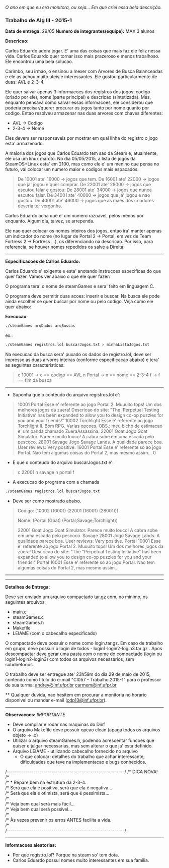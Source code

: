 _O ano em que eu era monitora, ou seja... Em que criei essa bela descrição._

### Trabalho de Alg III - 2015-1 ###

**Data de entrega:** 29/05
**Numero de integrantes(equipe):** MAX 3 alunos


**Descricao:**

Carlos Eduardo adora jogar. E' uma das coisas que mais faz ele feliz nessa vida. Carlos Eduardo quer tornar isso mais prazeroso e menos trabalhoso. Ele encontrou uma bela solucao.

Carimbo, seu irmao, o ensinou a mexer com Arvores de Busca Balanceadas e ele as achou muito uteis e interessantes. Ele gostou particularmente de duas: AVL e 2-3-4. 

Ele quer salvar apenas 3 informacoes dos registros dos jogos: codigo (criado por ele), nome (parte principal) e descricao (sintetizada). Mas, enquanto pensava como salvar essas informacoes, ele considerou que poderia precisar/querer procurar os jogos tanto por nome quanto por codigo. Entao resolveu armazenar nas duas arvores com chaves diferentes:

- AVL -> Codigo
- 2-3-4 -> Nome

Eles devem ser responsaveis por mostrar em qual linha do registro o jogo esta' armazenado. 

A maioria dos jogos que Carlos Eduardo tem sao da Steam e, atualmente, ele usa um linux maroto. No dia 05/05/2015, a lista de jogos da SteamOS+Linux esta' em 2100, mas como ele e' um menino que pensa no futuro, vai colocar um numero maior e codigos mais espacados. 

> De 10001 ate' 16000 -> jogos que tem.
> De 16001 ate' 22000 -> jogos que ja' jogou e quer comprar.
> De 22001 ate' 28000 -> jogos que escutou falar e gostou.
> De 28001 ate' 34000 -> jogos que nunca escutou falar.
> De 34001 ate' 40000 -> jogos que ja' jogou e nao gostou.
> De 40001 ate' 46000 -> jogos que as maes dos criadores deveria ter vergonha.

Carlos Eduardo acha que e' um numero razoavel, pelos menos por enquanto. Algum dia, talvez, se arrependa.

Ele nao quer colocar os nomes inteiros dos jogos, entao ira' manter apenas um indicador do nome (no lugar de Portal 2 -> Portal, em vez de Team Fortress 2 -> Fortress ...), os diferenciando na descricao. Por isso, para referencia, se houver nomes repedidos os salve a Direita.

-------------------------------------------------------------

**Especificacoes de Carlos Eduardo:**

Carlos Eduardo e' exigente e esta' anotando instrucoes especificas do que quer fazer. Vamos ver abaixo o que ele quer fazer:

O programa tera' o nome de steamGames e sera' feito em linguagem C. 

O programa deve permitir duas acoes: inserir e buscar. Na busca ele pode ainda escolher se quer buscar por nome ou pelo codigo. Veja como ele quer abaixo: 

**Execucao:**
	
```sh
./steamGames arqDados arqBuscas
```

ex.:
```sh
./steamGames registros.lol buscarJogos.txt > minhaListaJogos.txt
```

Na execucao da busca sera' puxado os dados de registro.lol, deve ser impresso as duas arvores inteiras (conforme especificacao abaixo) e tera' as seguintes caracteristicas:

> c 10001    -> c == codigo == AVL
> n Portal   -> n == nome == 2-3-4
> f -> f == fim da busca

-----------------------------------------------------------------

- Suponha que o conteudo do arquivo registros.lol e':

> 10001 Portal Esse e' referente ao jogo Portal 2. Muuuito tops! Um dos melhores jogos da zuera! Descricao do site: "The 'Perpetual Testing Initiative' has been expanded to allow you to design co-op puzzles for you and your friends!"
> 10002 Torchlight Esse e' referente ao jogo Torchlight II. Bom RPG. Varias opcoes. OBS.: meu bicho de estimacao e' um panda chamado ZueraAssassina.
> 22001 Goat Jogo Goat Simulator. Parece muito louco! A cabra sobe em uma escada pelo pescoco. 
> 28001 Savage Jogo Savage Lands. A qualidade parece boa. User reviews: Very positive. 
> 16001 Portal Esse e' referente so ao jogo Portal. Nao tem algumas coisas do Portal 2, mas mesmo assim...
> 0


- E que o conteudo do arquivo buscarJogos.txt e':

> c 22001
> n savage
> n portal
> f

- A execucao do programa com a chamada 

```sh
./steamGames registros.lol buscarJogos.txt
```

- Deve ser como mostrado abaixo.

> Codigo:
> (10002 (10001) (22001 (16001) (28001)))
> 
> Nome:
> (Portal (Goat) (Portal;Savage;Torchlight))
> 
> 22001 Goat Jogo Goat Simulator. Parece muito louco! A cabra sobe em uma escada pelo pescoco. 
> Savage 28001 Jogo Savage Lands. A qualidade parece boa. User reviews: Very positive.
> Portal 10001 Esse e' referente ao jogo Portal 2. Muuuito tops! Um dos melhores jogos da zuera! Descricao do site: "The "Perpetual Testing Initiative" has been expanded to allow you to design co-op puzzles for you and your friends!"
> Portal 16001 Esse e' referente so ao jogo Portal. Nao tem algumas coisas do Portal 2, mas mesmo assim...


------------------------------------------------------------
------------------------------------------------------------

**Detalhes de Entrega:**

Deve ser enviado um arquivo compactado tar.gz com, no minimo, os seguintes arquivos:
- main.c
- steamGames.c
- steamGames.h
- Makefile
- LEIAME  (com o cabecalho especificado)

O compactado deve possuir o nome como login.tar.gz. Em caso de trabalho em grupo, deve possuir o login de todos - login1-login2-login3.tar.gz .
Apos descompactar deve gerar uma pasta com o nome do compactado (login ou login1-login2-login3) com todos os arquivos necessarios, sem subdiretorios.

O trabalho deve ser entregue ate' 23h59m do dia 29 de maio de 2015, contendo como titulo do e-mail "CI057 - Trabalho.2015-1" para o  professor de sua turma: 
andrey@inf.ufpr.br
carmem@inf.ufpr.br


** Qualquer duvida, nao hesitem em procurar a monitoria no horario disponivel ou mandar e-mail (cdp13@inf.ufpr.br).


------------------------------------------------------------

**Observacoes:**                                         *IMPORTANTE*
- Deve compilar e rodar nas maquinas do Dinf
- O arquivo Makefile deve possuir opcao clean (apaga todos os arquivos objeto -> .o)
- Utilizar o arquivo steamGames.h, podendo acrescentar funcoes que quiser e julgar necessarias, mas sem alterar o que ja' esta definido.
- Arquivo LEIAME - utilizando cabecalho fornecido no arquivo
	- O que colocar: detalhes do trabalho que achar interessante, dificuldades que teve na implementacao e bugs conhecidos. 



/*----------------------------------------------------------*/
/* DICA NOVA!												
/*															
/*	* Repare bem na estrutura da 2-3-4. 					
/*	Será que ela é positiva, será que ela é negativa...		
/*	Será que ela é otimista, será que é pessimista...		
/*															
/*	Veja bem qual será mais fácil...						
/*	Veja bem qual será possível...							
/*															
/*	Às vezes prevenir os erros ANTES facilita a vida.		
/*															
/*----------------------------------------------------------*/




------------------------------

**Informacoes aleatorias:**
- Por que registro.lol? Porque na steam so' tem dota.
- Carlos Eduardo possui nomes muito interessantes em sua familia. 
